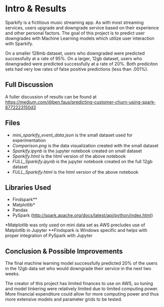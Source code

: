 # Intro & Results
Sparkify is a fictitious music streaming app. As with most streaming services, users upgrade and downgrade service based on their experience and other personal factors. The goal of this project is to predict user downgrades with Machine Learning models which utilize user interaction with Sparkify.

On a smaller 128mb dataset, users who downgraded were predicted successfully at a rate of 95%. On a larger, 12gb dataset, users who downgraded were predicted successfully at a rate of 20%. Both prediciton sets had very low rates of false positive predictions (less than .001%).

## Full Discussion
A fuller discussion of results can be found at https://medium.com/@ben.faus/predicting-customer-churn-using-spark-8772223150d3



## Files
- *mini_sparkify_event_data.json* is the small dataset used for experimentation
- *Comparison.png* is the data visualization created with the small dataset
- *Sparkify.ipynb* is the jupyter notebook created on small dataset
- *Sparkify.html* is the html version of the above notebook
- *FULL_Sparkify.ipynb* is the jupyter notebook created on the full 12gb dataset
- *FULL_Sparkify.html* is the html version of the above notebook

## Libraries Used
- Findspark**
- Matplotlib*
- Pandas
- PySpark (http://spark.apache.org/docs/latest/api/python/index.html)

\*Matplotlib was only used on mini data set as AWS precludes use of Matplotlib in Jupyter
\*\*Findspark is Windows specific and helps with proper integration of PySpark with Jupyter


## Conclusion & Possible Improvements
The final machine learning model successfully predicted 20% of the users in the 12gb data set who would downgrade their service in the next two weeks.

The creator of this project has limited finances to use on AWS, so tuning and model tinkering were relatively limited due to limited computing power. More financial expenditure could allow for more computing power and thus more extensive models and parameter grids to be tested.
